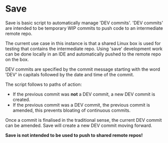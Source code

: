 # Save

Save is basic script to automatically manage 'DEV commits'. 'DEV commits' are intended to be temporary WIP commits to push code to an intermediate remote repo.

The current use case in this instance is that a shared Linux box is used for testing that contains the intermediate repo. Using 'save' development work can be done locally in an IDE and automatically pushed to the remote repo on the box. 

DEV commits are specified by the commit message starting with the word 'DEV' in capitals followed by the date and time of the commit.

The script follows to paths of action:
- If the previous commit was **not** a DEV commit, a new DEV commit is created.
- If the previous commit was a DEV commit, the previous commit is amended, this prevents bloating of continuous commits.

Once a commit is finalised in the traditional sense, the current DEV commit can be amended. Save will create a new DEV commit moving forward.

**Save is not intended to be used to push to shared remote repos!**

